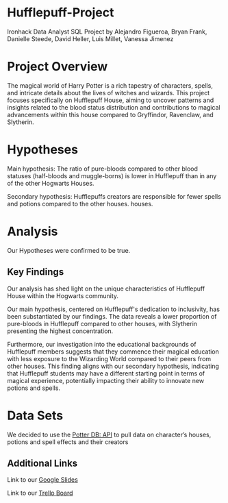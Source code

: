 # Hufflepuff-Project
Ironhack Data Analyst SQL Project by Alejandro Figueroa, Bryan Frank, Danielle Steede, David Heller, Luis Millet, Vanessa Jimenez

# Project Overview
The magical world of Harry Potter is a rich tapestry of characters, spells, and intricate details about the lives of witches and wizards. This project focuses specifically on Hufflepuff House, aiming to uncover patterns and insights related to the blood status distribution and contributions to magical advancements within this house compared to Gryffindor, Ravenclaw, and Slytherin.

# Hypotheses 
Main hypothesis: The ratio of pure-bloods compared to other blood statuses (half-bloods and muggle-borns) is lower in Hufflepuff than in any of the other Hogwarts Houses.

Secondary hypothesis: Hufflepuffs creators are responsible for fewer spells and potions compared to the other houses.
houses.

# Analysis
Our Hypotheses were confirmed to be true. 

## Key Findings
Our analysis has shed light on the unique characteristics of Hufflepuff House within the Hogwarts community. 

Our main hypothesis, centered on Hufflepuff's dedication to inclusivity, has been substantiated by our findings. The data reveals a lower proportion of pure-bloods in Hufflepuff compared to other houses, with Slytherin presenting the highest concentration.

Furthermore, our investigation into the educational backgrounds of Hufflepuff members suggests that they commence their magical education with less exposure to the Wizarding World compared to their peers from other houses. This finding aligns with our secondary hypothesis, indicating that Hufflepuff students may have a different starting point in terms of magical experience, potentially impacting their ability to innovate new potions and spells.


##


#


# Data Sets
We decided to use the [Potter DB: API](https://docs.potterdb.com/) to pull data on character’s houses, potions and spell effects and their creators

## Additional Links
Link to our [Google Slides](https://docs.google.com/presentation/d/1oh_8My7GzcF2bez6Lo9UoRBKovgpteFNDe9fAUIDLxo/edit?usp=sharing)

Link to our [Trello Board](https://trello.com/b/cTDCgIPD/hogwarts-sql-challenge-hufflepuff)
